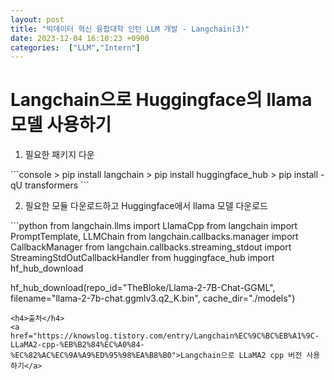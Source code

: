 ```yaml
---
layout: post
title: "빅데이터 혁신 융합대학 인턴 LLM 개발 - Langchain(3)"
date: 2023-12-04 16:10:23 +0900
categories:  ["LLM","Intern"]
---
```

# Langchain으로 Huggingface의 llama 모델 사용하기
<ol>
<li>필요한 패키지 다운</li>
</ol>
```console
> pip install langchain
> pip install huggingface_hub
> pip install -qU transformers
```
<ol start="2">
<li>필요한 모듈 다운로드하고 Huggingface에서 llama 모델 다운로드</li>
</ol>
```python
from langchain.llms import LlamaCpp
from langchain import PromptTemplate, LLMChain
from langchain.callbacks.manager import CallbackManager
from langchain.callbacks.streaming_stdout import StreamingStdOutCallbackHandler
from huggingface_hub import hf_hub_download

hf_hub_download(repo_id="TheBloke/Llama-2-7B-Chat-GGML", filename="llama-2-7b-chat.ggmlv3.q2_K.bin", cache_dir="./models")
```
<h4>출처</h4>
<a href="https://knowslog.tistory.com/entry/Langchain%EC%9C%BC%EB%A1%9C-LLaMA2-cpp-%EB%B2%84%EC%A0%84-%EC%82%AC%EC%9A%A9%ED%95%98%EA%B8%B0">Langchain으로 LLaMA2 cpp 버전 사용하기</a>